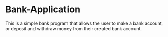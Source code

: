 # Bank-Application
This is a simple bank program that allows the user to make a bank account, or deposit and withdraw money from their created bank account.
